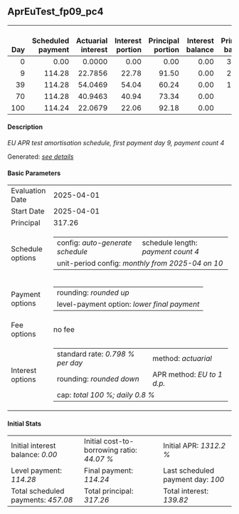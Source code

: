 <h2>AprEuTest_fp09_pc4</h2>
<table>
    <thead style="vertical-align: bottom;">
        <th style="text-align: right;">Day</th>
        <th style="text-align: right;">Scheduled payment</th>
        <th style="text-align: right;">Actuarial interest</th>
        <th style="text-align: right;">Interest portion</th>
        <th style="text-align: right;">Principal portion</th>
        <th style="text-align: right;">Interest balance</th>
        <th style="text-align: right;">Principal balance</th>
        <th style="text-align: right;">Total actuarial interest</th>
        <th style="text-align: right;">Total interest</th>
        <th style="text-align: right;">Total principal</th>
    </thead>
    <tr style="text-align: right;">
        <td class="ci00">0</td>
        <td class="ci01" style="white-space: nowrap;">0.00</td>
        <td class="ci02">0.0000</td>
        <td class="ci03">0.00</td>
        <td class="ci04">0.00</td>
        <td class="ci05">0.00</td>
        <td class="ci06">317.26</td>
        <td class="ci07">0.0000</td>
        <td class="ci08">0.00</td>
        <td class="ci09">0.00</td>
    </tr>
    <tr style="text-align: right;">
        <td class="ci00">9</td>
        <td class="ci01" style="white-space: nowrap;">114.28</td>
        <td class="ci02">22.7856</td>
        <td class="ci03">22.78</td>
        <td class="ci04">91.50</td>
        <td class="ci05">0.00</td>
        <td class="ci06">225.76</td>
        <td class="ci07">22.7856</td>
        <td class="ci08">22.78</td>
        <td class="ci09">91.50</td>
    </tr>
    <tr style="text-align: right;">
        <td class="ci00">39</td>
        <td class="ci01" style="white-space: nowrap;">114.28</td>
        <td class="ci02">54.0469</td>
        <td class="ci03">54.04</td>
        <td class="ci04">60.24</td>
        <td class="ci05">0.00</td>
        <td class="ci06">165.52</td>
        <td class="ci07">76.8326</td>
        <td class="ci08">76.82</td>
        <td class="ci09">151.74</td>
    </tr>
    <tr style="text-align: right;">
        <td class="ci00">70</td>
        <td class="ci01" style="white-space: nowrap;">114.28</td>
        <td class="ci02">40.9463</td>
        <td class="ci03">40.94</td>
        <td class="ci04">73.34</td>
        <td class="ci05">0.00</td>
        <td class="ci06">92.18</td>
        <td class="ci07">117.7789</td>
        <td class="ci08">117.76</td>
        <td class="ci09">225.08</td>
    </tr>
    <tr style="text-align: right;">
        <td class="ci00">100</td>
        <td class="ci01" style="white-space: nowrap;">114.24</td>
        <td class="ci02">22.0679</td>
        <td class="ci03">22.06</td>
        <td class="ci04">92.18</td>
        <td class="ci05">0.00</td>
        <td class="ci06">0.00</td>
        <td class="ci07">139.8468</td>
        <td class="ci08">139.82</td>
        <td class="ci09">317.26</td>
    </tr>
</table>
<h4>Description</h4>
<p><i>EU APR test amortisation schedule, first payment day 9, payment count 4</i></p>
<p>Generated: <i><a href="../GeneratedDate.html">see details</a></i></p>
<h4>Basic Parameters</h4>
<table>
    <tr>
        <td>Evaluation Date</td>
        <td>2025-04-01</td>
    </tr>
    <tr>
        <td>Start Date</td>
        <td>2025-04-01</td>
    </tr>
    <tr>
        <td>Principal</td>
        <td>317.26</td>
    </tr>
    <tr>
        <td>Schedule options</td>
        <td>
            <table>
                <tr>
                    <td>config: <i>auto-generate schedule</i></td>
                    <td>schedule length: <i><i>payment count</i> 4</i></td>
                </tr>
                <tr>
                    <td colspan="2" style="white-space: nowrap;">unit-period config: <i>monthly from 2025-04 on 10</i></td>
                </tr>
            </table>
        </td>
    </tr>
    <tr>
        <td>Payment options</td>
        <td>
            <table>
                <tr>
                    <td>rounding: <i>rounded up</i></td>
                </tr>
                <tr>
                    <td>level-payment option: <i>lower&nbsp;final&nbsp;payment</i></td>
                </tr>
            </table>
        </td>
    </tr>
    <tr>
        <td>Fee options</td>
        <td>no fee
        </td>
    </tr>
    <tr>
        <td>Interest options</td>
        <td>
            <table>
                <tr>
                    <td>standard rate: <i>0.798 % per day</i></td>
                    <td>method: <i>actuarial</i></td>
                </tr>
                <tr>
                    <td>rounding: <i>rounded down</i></td>
                    <td>APR method: <i>EU to 1 d.p.</i></td>
                </tr>
                <tr>
                    <td colspan="2">cap: <i>total 100 %; daily 0.8 %</td>
                </tr>
            </table>
        </td>
    </tr>
</table>
<h4>Initial Stats</h4>
<table>
    <tr>
        <td>Initial interest balance: <i>0.00</i></td>
        <td>Initial cost-to-borrowing ratio: <i>44.07 %</i></td>
        <td>Initial APR: <i>1312.2 %</i></td>
    </tr>
    <tr>
        <td>Level payment: <i>114.28</i></td>
        <td>Final payment: <i>114.24</i></td>
        <td>Last scheduled payment day: <i>100</i></td>
    </tr>
    <tr>
        <td>Total scheduled payments: <i>457.08</i></td>
        <td>Total principal: <i>317.26</i></td>
        <td>Total interest: <i>139.82</i></td>
    </tr>
</table>